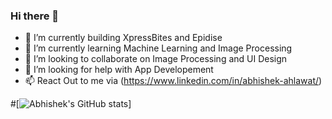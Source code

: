 ### Hi there 👋

- 🔭 I’m currently building XpressBites and Epidise 
- 🌱 I’m currently learning Machine Learning and Image Processing
- 👯 I’m looking to collaborate on Image Processing and UI Design
- 🤔 I’m looking for help with App Developement
- 📫 React Out to me via (https://www.linkedin.com/in/abhishek-ahlawat/)

#[![Abhishek's GitHub stats](https://github-readme-stats.vercel.app/api?username=AbhiAhlawat)]
